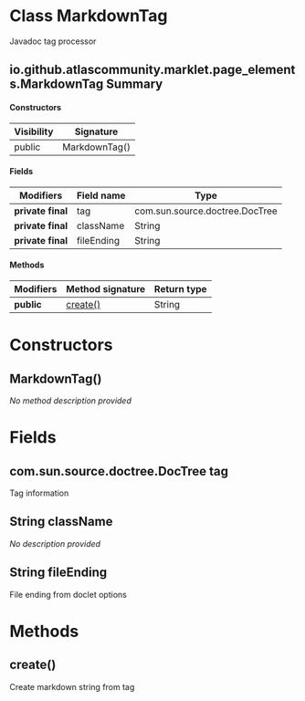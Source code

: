 Class MarkdownTag
=================
Javadoc tag processor

io.github.atlascommunity.marklet.page_elements.MarkdownTag Summary
-------
#### Constructors
| Visibility | Signature     |
| ---------- | ------------- |
| public     | MarkdownTag() |
#### Fields
| Modifiers         | Field name | Type                           |
| ----------------- | ---------- | ------------------------------ |
| **private final** | tag        | com.sun.source.doctree.DocTree |
| **private final** | className  | String                         |
| **private final** | fileEnding | String                         |
#### Methods
| Modifiers  | Method signature    | Return type |
| ---------- | ------------------- | ----------- |
| **public** | [create()](#create) | String      |

Constructors
============
MarkdownTag()
-------------
*No method description provided*


Fields
======
com.sun.source.doctree.DocTree tag
----------------------------------
Tag information


String className
--------------------------
*No description provided*


String fileEnding
---------------------------
File ending from doclet options


Methods
=======
create()
--------
Create markdown string from tag


